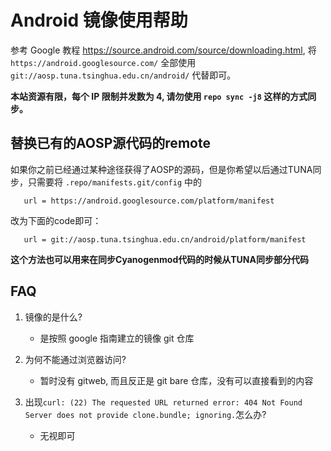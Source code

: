 Android 镜像使用帮助
====================

参考 Google 教程 <https://source.android.com/source/downloading.html>,
将 `https://android.googlesource.com/` 全部使用
`git://aosp.tuna.tsinghua.edu.cn/android/` 代替即可。

**本站资源有限，每个 IP 限制并发数为 4, 请勿使用 `repo sync -j8`
这样的方式同步。**

替换已有的AOSP源代码的remote
----------------------------

如果你之前已经通过某种途径获得了AOSP的源码，但是你希望以后通过TUNA同步，只需要将
`.repo/manifests.git/config`
中的


       url = https://android.googlesource.com/platform/manifest


改为下面的code即可：


       url = git://aosp.tuna.tsinghua.edu.cn/android/platform/manifest


**这个方法也可以用来在同步Cyanogenmod代码的时候从TUNA同步部分代码**

FAQ
---

1. 镜像的是什么?

   - 是按照 google 指南建立的镜像 git 仓库

2. 为何不能通过浏览器访问?

   - 暂时没有 gitweb, 而且反正是 git bare 仓库，没有可以直接看到的内容

3. 出现`curl: (22) The requested URL returned error: 404 Not Found
Server does not provide clone.bundle; ignoring.`怎么办?

   - 无视即可
